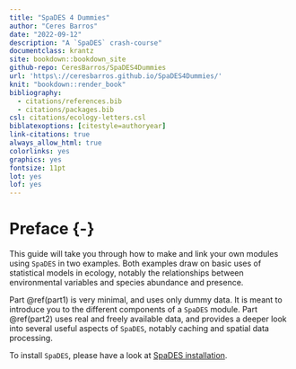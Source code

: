 ```yaml
---
title: "SpaDES 4 Dummies"
author: "Ceres Barros"
date: "2022-09-12"
description: "A `SpaDES` crash-course"
documentclass: krantz
site: bookdown::bookdown_site
github-repo: CeresBarros/SpaDES4Dummies
url: 'https\://ceresbarros.github.io/SpaDES4Dummies/'
knit: "bookdown::render_book"
bibliography:
  - citations/references.bib
  - citations/packages.bib
csl: citations/ecology-letters.csl
biblatexoptions: [citestyle=authoryear]
link-citations: true
always_allow_html: true
colorlinks: yes
graphics: yes
fontsize: 11pt
lot: yes
lof: yes
---
```




# Preface {-}

This guide will take you through how to make and link your own modules using `SpaDES` in two examples. Both examples draw on basic uses of statistical models in ecology, notably the relationships between environmental variables and species abundance and presence. 

Part \@ref(part1) is very minimal, and uses only dummy data. It is meant to introduce you to the different components of a `SpaDES` module.
Part \@ref(part2) uses real and freely available data, and provides a deeper look into several useful aspects of `SpaDES`, notably caching and spatial data processing.

To install `SpaDES`, please have a look at [SpaDES installation](https://github.com/PredictiveEcology/SpaDES.install/tree/installFromSource#readme).

